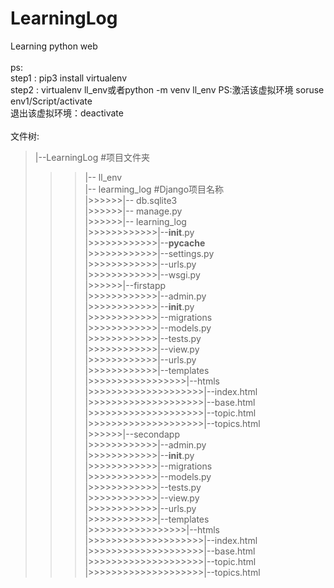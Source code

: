 # LearningLog
Learning python web<br><br>
ps:<br>
step1 : pip3 install virtualenv<br>   step2 : virtualenv ll_env或者python -m venv ll_env  PS:激活该虚拟环境 soruse env1/Script/activate<br>    退出该虚拟环境：deactivate<br>
<br>
文件树:<br>
>|--LearningLog    		   #项目文件夹<br> 
>>>|-- ll_env<br>
>>>|-- learming_log    	   #Django项目名称<br>
>>>|>>>>>>|-- db.sqlite3<br>
>>>|>>>>>>|-- manage.py<br> 
>>>|>>>>>>|-- learning_log<br> 
>>>|>>>>>>>>>>>>|--__init__.py<br> 
>>>|>>>>>>>>>>>>|--__pycache__<br> 
>>>|>>>>>>>>>>>>|--settings.py<br> 
>>>|>>>>>>>>>>>>|--urls.py<br> 
>>>|>>>>>>>>>>>>|--wsgi.py<br> 
>>>|>>>>>>|--firstapp<br> 
>>>|>>>>>>>>>>>>|--admin.py<br> 
>>>|>>>>>>>>>>>>|--__init__.py<br> 
>>>|>>>>>>>>>>>>|--migrations<br> 
>>>|>>>>>>>>>>>>|--models.py<br> 
>>>|>>>>>>>>>>>>|--tests.py<br> 
>>>|>>>>>>>>>>>>|--view.py<br> 
>>>|>>>>>>>>>>>>|--urls.py<br>
>>>|>>>>>>>>>>>>|--templates<br> 
>>>|>>>>>>>>>>>>>>>>>|--htmls<br>
>>>|>>>>>>>>>>>>>>>>>>>>|--index.html<br>
>>>|>>>>>>>>>>>>>>>>>>>>|--base.html<br>
>>>|>>>>>>>>>>>>>>>>>>>>|--topic.html<br>
>>>|>>>>>>>>>>>>>>>>>>>>|--topics.html<br>
>>>|>>>>>>|--secondapp<br>
>>>|>>>>>>>>>>>>|--admin.py<br>
>>>|>>>>>>>>>>>>|--__init__.py<br>
>>>|>>>>>>>>>>>>|--migrations<br>
>>>|>>>>>>>>>>>>|--models.py<br>
>>>|>>>>>>>>>>>>|--tests.py<br>
>>>|>>>>>>>>>>>>|--view.py<br>
>>>|>>>>>>>>>>>>|--urls.py<br>
>>>|>>>>>>>>>>>>|--templates<br>
>>>|>>>>>>>>>>>>>>>>>|--htmls<br>
>>>|>>>>>>>>>>>>>>>>>>>>|--index.html<br>
>>>|>>>>>>>>>>>>>>>>>>>>|--base.html<br>
>>>|>>>>>>>>>>>>>>>>>>>>|--topic.html<br> 
>>>|>>>>>>>>>>>>>>>>>>>>|--topics.html<br>
